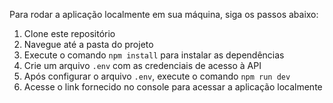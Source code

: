 Para rodar a aplicação localmente em sua máquina, siga os passos abaixo:

1. Clone este repositório
2. Navegue até a pasta do projeto
3. Execute o comando `npm install` para instalar as dependências
4. Crie um arquivo `.env` com as credenciais de acesso à API
5. Após configurar o arquivo `.env`, execute o comando `npm run dev`
6. Acesse o link fornecido no console para acessar a aplicação localmente